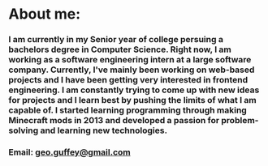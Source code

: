 # About me: #
### I am currently in my Senior year of college persuing a bachelors degree in Computer Science. Right now, I am working as a software engineering intern at a large software company. Currently, I've mainly been working on web-based projects and I have been getting very interested in frontend engineering. I am constantly trying to come up with new ideas for projects and I learn best by pushing the limits of what I am capable of. I started learning programming through making Minecraft mods in 2013 and developed a passion for problem-solving and learning new technologies.  ###


### Email:   geo.guffey@gmail.com ###
